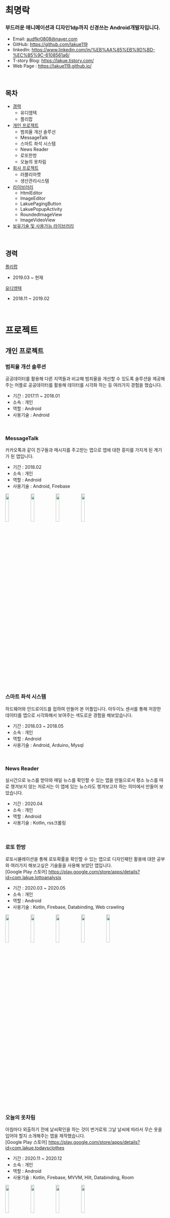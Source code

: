 # 최명락

### 부드러운 애니메이션과 디자인1dp까지 신경쓰는 Android개발자입니다.

* Email: audfkr0808@naver.com
* GitHub: https://github.com/lakue119
* linkedIn: https://www.linkedin.com/in/%EB%AA%85%EB%9D%BD-%EC%B5%9C-6108561a6/
* T-story Blog: https://lakue.tistory.com/
* Web Page : https://lakue119.github.io/

<br>


## 목차

* [경력](#경력)
  * 유디엠텍
  * 플리팝
* [개인 프로젝트](#개인-프로젝트)
  * 범죄율 개선 솔루선
  * MessageTalk
  * 스마트 좌석 시스템
  * News Reader
  * 로또한방
  * 오늘의 옷차림
* [회사 프로젝트](#회사-프로젝트)
  * 러블리마켓
  * 생산관리시스템
* [라이브러리](#라이브러리)
  * HtmlEditor
  * ImageEditor
  * LakuePagingButton
  * LakuePopupActivity
  * RoundedImageView
  * ImageVideoView
* [보유기술 및 사용가능 라이브러리](#보유기술-및-사용가능-라이브러리)

<br>

## 경력
[플리팝](https://fleapop.co.kr/re/store/home/store)
* 2019.03 ~ 현재   

[유디엠텍](http://www.udmtek.com/sub/kor/sub01_01.php)
* 2018.11 ~ 2019.02

<br>

# 프로젝트
## 개인 프로젝트
### 범죄율 개선 솔루션
공공데이터를 활용해 다른 지역들과 비교해 범죄율을 개선할 수 있도록 솔루션을 제공해주는 어플로 공공데이터를 활용해 데이터를 시각화 하는 등 여러가지 경험을 했습니다.
* 기간 : 2017.11 ~ 2018.01
* 소속 : 개인
* 역할 : Android
* 사용기술 : Android

<br>

### MessageTalk
카카오톡과 같이 친구들과 메시지를 주고받는 앱으로 앱에 대한 흥미를 가지게 된 계기가 된 앱입니다.
* 기간 : 2018.02
* 소속 : 개인
* 역할 : Android
* 사용기술 : Android, Firebase
<div>
<img width="15%" src="https://user-images.githubusercontent.com/31702431/73854221-7d5f6a00-4875-11ea-9438-e4c3f96de532.jpeg">
<img width="15%" src="https://user-images.githubusercontent.com/31702431/73854227-7f292d80-4875-11ea-8aa5-2f2d4985ae3d.jpeg">
<img width="15%" src="https://user-images.githubusercontent.com/31702431/73854232-80f2f100-4875-11ea-9692-184eec905f28.jpeg">
<img width="15%" src="https://user-images.githubusercontent.com/31702431/73854233-818b8780-4875-11ea-9f44-79fc74db9c8e.jpeg">
</div>
<br>

### 스마트 좌석 시스템
하드웨어와 안드로이드를 접하여 만들어 본 어플입니다. 아두이노 센서를 통해 저장한 데이터를 앱으로 시각화해서 보여주는 색도로운 경험을 해보았습니다.
* 기간 : 2018.03 ~ 2018.05
* 소속 : 개인
* 역할 : Android
* 사용기술 : Android, Arduino, Mysql

<br>

### News Reader
실시간으로 뉴스를 받아와 매일 뉴스를 확인할 수 있는 앱을 만듦으로서 평소 뉴스를 따로 챙겨보지 않는 저로서는 이 앱에 있는 뉴스라도 챙겨보고자 하는 의미에서 만들어 보았습니다.
* 기간 : 2020.04
* 소속 : 개인
* 역할 : Android
* 사용기술 : Kotlin, rss크롤링

<br>


### 로또 한방
로또시뮬레이션을 통해 로또확률을 확인할 수 있는 앱으로 디자인패턴 활용에 대한 공부와 여러가지 해보고싶은 기술들을 사용해 보았던 앱입니다.
<br>
[Google Play 스토어] https://play.google.com/store/apps/details?id=com.lakue.lottoanalysis
* 기간 : 2020.03 ~ 2020.05
* 소속 : 개인
* 역할 : Android
* 사용기술 : Kotlin, Firebase, Databinding, Web crawling
<div>
<img width="15%" src="https://user-images.githubusercontent.com/31702431/89117908-7b9cf900-d4dc-11ea-8f31-d79671ec520c.png">
<img width="15%" src="https://user-images.githubusercontent.com/31702431/89117905-72139100-d4dc-11ea-9c5b-57a32c9be9ca.png">
<img width="15%" src="https://user-images.githubusercontent.com/31702431/89117910-82c40700-d4dc-11ea-9f49-819935fa1d97.png">
<img width="15%" src="https://user-images.githubusercontent.com/31702431/89117913-86f02480-d4dc-11ea-9bc1-dfccc742f44a.png">
<img width="15%" src="https://user-images.githubusercontent.com/31702431/89117919-8e173280-d4dc-11ea-9b04-6a97ee5b18f3.png">
</div>

<br>

### 오늘의 옷차림
아침마다 외출하기 전에 날씨확인을 하는 것이 번거로워 그날 날씨에 따라서 무슨 옷을 입어야 할지 소개해주는 앱을 제작했습니다.
<br>
[Google Play 스토어] https://play.google.com/store/apps/details?id=com.lakue.todaysclothes
* 기간 : 2020.11 ~ 2020.12
* 소속 : 개인
* 역할 : Android
* 사용기술 : Kotlin, Firebase, MVVM, Hilt, Databinding, Room
<div>
<img width="15%" src="https://user-images.githubusercontent.com/31702431/101014273-f8ce9c80-35a8-11eb-8580-3c854d16d43e.png">
<img width="15%" src="https://user-images.githubusercontent.com/31702431/101014266-f66c4280-35a8-11eb-8ea4-74d5ca3a0e18.png">
<img width="15%" src="https://user-images.githubusercontent.com/31702431/101014310-06842200-35a9-11eb-8f78-5b70774e4b0e.png">
<img width="15%" src="https://user-images.githubusercontent.com/31702431/101014292-fff5aa80-35a8-11eb-8299-e1aa7bce7597.png">
</div>
<br>

## 회사 프로젝트

<br>

### 생산관리시스템
공장에서 사용하는 생산관리 시스템을 구축함으로서 여러 공장 상황에 맞도록 프로그램을 유연하게 만들어 볼 수 있었습니다.
* 기간 : 2018.11 ~ 2019.02
* 소속 : 유디엠텍
* 역할 : Android, C#, Database
* 사용기술 : Android, postgresql, C#
<div>
<img width="15%" src="https://user-images.githubusercontent.com/31702431/74101706-1ea13580-4b80-11ea-9654-15bae3b0e411.png">
<img width="15%" src="https://user-images.githubusercontent.com/31702431/74101707-206af900-4b80-11ea-9324-0a82b518ecbd.png">
<img width="15%" src="https://user-images.githubusercontent.com/31702431/74101708-219c2600-4b80-11ea-8b26-5fdaa2488f88.png">
<img width="15%" src="https://user-images.githubusercontent.com/31702431/74101710-219c2600-4b80-11ea-89a2-ce43ff282cb3.png">
<img width="15%" src="https://user-images.githubusercontent.com/31702431/74101711-2234bc80-4b80-11ea-9dcc-2b4d8960e110.png">
</div>

<br>

### 러블리마켓
오프라인 마켓 행사와 온라인 스토어를 운영하는 앱으로 새 프로젝트 개발과 유지보수를 하고있습니다.
<br>
[Google Play 스토어] https://play.google.com/store/apps/details?id=kr.co.fleapop.fp
* 기간 : 2019.03 ~ 현재
* 소속 : 플리팝
* 역할 : Android
* 사용기술 : Kotlin
<div>
<img width="15%" src="https://lh3.googleusercontent.com/YVdX3W-AANiTFYuZpUawNYpm-U7PPgeGEKepB0W7YiaWiO_qWiYdJPVMuFuVdxHCsRe2=w720-h310-rw">
<img width="15%" src="https://lh3.googleusercontent.com/Ui5g8JDNzvf6E38lncokViCyPQSG6x95pX-GoA91HlQJ6BaPClh0dw1JbR3diHB3tBM=w720-h310-rw">
<img width="15%" src="https://lh3.googleusercontent.com/yU2t15bjFXSP3EAAJNr_U6fBQHfFK4RaOfwLP_J5Mt1HXICbxU8VkNYClAIIEF4rEDk=w720-h310-rw">
<img width="15%" src="https://lh3.googleusercontent.com/z93hGhGaQI9TjeEVfOrjZ_P1MeLJF4wdPql1gmgALUZInJAlL_-G9qCcpffrgu_lCLhZ=w720-h310-rw">
<img width="15%" src="https://lh3.googleusercontent.com/6S8MfxzK9AXYf-GkOKYDmZKSMIVlgv62hqIcTeIpYTKz8-7Nca_KyMf3zcnWx1IQTkQ=w720-h310-rw">
<img width="15%" src="https://lh3.googleusercontent.com/a487lfrznCLhQl9gl8-Z0gFIXgJBkoU32hquE9JEQDAz2akoGWF_zhR0GR2397HWgB0P=w720-h310-rw">
</div>
<br>

## 라이브러리

### HtmlEditor
[Github] https://github.com/lakue119/Java-HtmlEditor

HtmlEditor는 사진, 텍스트 및 동영상을 html 코드로 변환하고 블로그형식으로 작성하는 편집기입니다.
<div>
<img width="15%" src="https://user-images.githubusercontent.com/31702431/95707716-47407880-0c95-11eb-9276-d504a6037051.gif">
<img width="15%" src="https://user-images.githubusercontent.com/31702431/95707723-4a3b6900-0c95-11eb-9d04-b7927c305481.gif">
<img width="15%" src="https://user-images.githubusercontent.com/31702431/95707863-b4eca480-0c95-11eb-8823-647791cedb6e.gif">
<img width="15%" src="https://user-images.githubusercontent.com/31702431/95707767-65a67400-0c95-11eb-9154-e09585216268.gif">
</div>

<br>

### ImageEditor
[Github] https://github.com/lakue119/Java-Image_Editor

이미지를 원하는 모양으로 자르고, 꾸밀 수 있는 편집기입니다.
<div>
<img width="15%" src="https://user-images.githubusercontent.com/31702431/95761857-de362080-0ce7-11eb-8e0e-2b390f7181f4.gif">
<img width="15%" src="https://user-images.githubusercontent.com/31702431/95761895-ed1cd300-0ce7-11eb-9ced-4cf80ed8051e.gif">
<img width="15%" src="https://user-images.githubusercontent.com/31702431/95761970-0aea3800-0ce8-11eb-9a7b-c3e6ed8e3773.gif">
<img width="15%" src="https://user-images.githubusercontent.com/31702431/95762011-18072700-0ce8-11eb-9a78-35fba79d91a7.gif">
<img width="15%" src="https://user-images.githubusercontent.com/31702431/95762064-2b19f700-0ce8-11eb-8c61-d1a025764efe.gif">
<img width="15%" src="https://user-images.githubusercontent.com/31702431/95762206-58ff3b80-0ce8-11eb-888c-a9e6e73dfb6c.gif">
<img width="15%" src="https://user-images.githubusercontent.com/31702431/95767657-0b86cc80-0cf0-11eb-8fbd-63e76202411a.gif">
</div>
<br> 

<br>

### LakuePagingButton
[Github] https://github.com/lakue119/LakuePagingButton   

앱에서 페이징 처리를 버튼으로 처리하는 라이브러리입니다.
<div>
<img width="15%" src="https://user-images.githubusercontent.com/31702431/75774172-b7e3f600-5d92-11ea-99a0-6787dbecf0bc.gif">
<img width="15%" src="https://user-images.githubusercontent.com/31702431/75774183-badee680-5d92-11ea-83c0-3488209486ba.gif">
</div>

<br>

### LakuePopupActivity
[Github] https://github.com/lakue119/LakuePopupActivity  

상황에 따른 팝업처리방식으로 띄워주는 Activity입니다.
<div>
<img width="15%" src="https://user-images.githubusercontent.com/31702431/76101430-c68c1080-6011-11ea-940b-4a82d66311cf.jpeg">
<img width="15%" src="https://user-images.githubusercontent.com/31702431/76101710-36020000-6012-11ea-89da-268a0d494da9.jpeg">
<img width="15%" src="https://user-images.githubusercontent.com/31702431/76101436-c7bd3d80-6011-11ea-9e1e-e375e9dd14ac.jpeg">
<img width="15%" src="https://user-images.githubusercontent.com/31702431/76101441-c8ee6a80-6011-11ea-866e-5daf69d9e408.jpeg">
<img width="15%" src="https://user-images.githubusercontent.com/31702431/76101444-c9870100-6011-11ea-95eb-ef959a95cfbf.jpeg">
</div>

<br>

### RoundedImageView
[Github] https://github.com/lakue119/RoundedImageView   

이미지 가장자리를 둥글게 처리해주는 라이브러리입니다.   

<img width="15%" src="https://user-images.githubusercontent.com/31702431/75465250-b483ef80-59cb-11ea-8930-268394dc3383.jpeg">

<br>

### ImageVideoView
[Github] https://github.com/lakue119/ImageVideoView   

url로 데이터를 받아왔을 때, 이미지인지 동영상파일인지 체크를 한 후 이미지면 이미지로, 동영상이면 동영상으로 분기해주는 라이브러리입니다.
<div>
<img width="15%" src="https://user-images.githubusercontent.com/31702431/74158490-82e5f700-4c5d-11ea-95e8-84679f3fefca.gif">
<img width="15%" src="https://user-images.githubusercontent.com/31702431/74158604-b759b300-4c5d-11ea-9695-e2eca7e7736a.jpeg">
</div>

<br>

## 보유기술 및 사용가능 라이브러리
* Android (Java & Kotlin)
* Naver SDK(Map, Login, Search)
* Kakao SDK(Map, Login)
* Facebook SDK(Login)
* Google SDK(Youtube, Login, Map)
* Google Analytics connect
* MVVM
* ViewModel
* Dagger2 Hilt
* Room
* Firebase
* Sqlite
* GitHub
* Coroutines
* Restful API Network
* Custom UI
* Realm
* Web crawling
* Lottie
* Library publish

<br>

### Etc
* C, C#
* Mysql, postgresql
* arduino
* git
